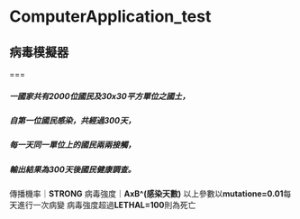 # ComputerApplication_test
## **病毒模擬器**
===
##### 一國家共有**2000**位國民及**30x30**平方單位之國土，
##### 自第一位國民感染，共經過**300**天，
##### 每一天同一單位上的國民兩兩接觸，
##### 輸出結果為300天後國民健康調查。
  
傳播機率｜**STRONG** 
病毒強度｜**AxB^(感染天數)** 
以上參數以**mutatione=0.01**每天進行一次病變 
病毒強度超過**LETHAL=100**則為死亡 

